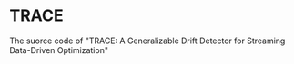 # TRACE
The suorce code of "TRACE: A Generalizable Drift Detector for Streaming Data-Driven Optimization"

